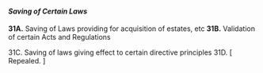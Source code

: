 #### **_Saving of Certain Laws_**

**31A.** Saving of Laws providing for acquisition of estates, etc
**31B.** Validation of certain Acts and Regulations

31C. Saving of laws giving effect to certain directive principles 
31D. [ Repealed. ]